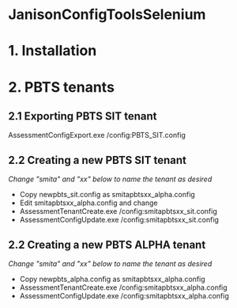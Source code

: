 # JanisonConfigToolsSelenium

# 1. Installation



# 2. PBTS tenants

## 2.1 Exporting PBTS SIT tenant

AssessmentConfigExport.exe /config:PBTS_SIT.config

## 2.2 Creating a new PBTS SIT tenant

_Change "smita" and "xx" below to name the tenant as desired_

- Copy newpbts_sit.config as smitapbtsxx_alpha.config
- Edit smitapbtsxx_alpha.config and change 
- AssessmentTenantCreate.exe /config:smitapbtsxx_sit.config
- AssessmentConfigUpdate.exe /config:smitapbtsxx_sit.config

## 2.2 Creating a new PBTS ALPHA tenant

_Change "smita" and "xx" below to name the tenant as desired_

- Copy newpbts_alpha.config as smitapbtsxx_alpha.config
- AssessmentTenantCreate.exe /config:smitapbtsxx_alpha.config
- AssessmentConfigUpdate.exe /config:smitapbtsxx_alpha.config

